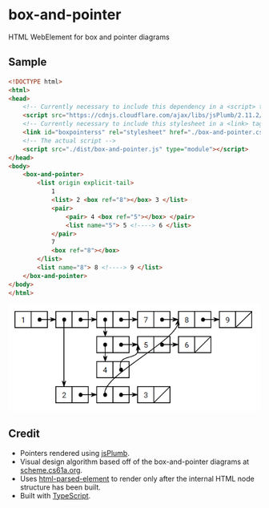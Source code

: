 # box-and-pointer
HTML WebElement for box and pointer diagrams

## Sample

```html
<!DOCTYPE html>
<html>
<head>
    <!-- Currently necessary to include this dependency in a <script> tag -->
    <script src="https://cdnjs.cloudflare.com/ajax/libs/jsPlumb/2.11.2/js/jsplumb.min.js"></script>
    <!-- Currently necessary to include this stylesheet in a <link> tag. The id is important! -->
    <link id="boxpointerss" rel="stylesheet" href="./box-and-pointer.css" />
    <!-- The actual script -->
    <script src="./dist/box-and-pointer.js" type="module"></script>
</head>
<body>
    <box-and-pointer>
        <list origin explicit-tail>
            1
            <list> 2 <box ref="8"></box> 3 </list>
            <pair>
                <pair> 4 <box ref="5"></box> </pair>
                <list name="5"> 5 <!----> 6 </list>
            </pair>
            7
            <box ref="8"></box>
        </list>
        <list name="8"> 8 <!----> 9 </list>
    </box-and-pointer>
</body>
</html>
```
![](images/listsample1.png)

## Credit
* Pointers rendered using [jsPlumb](https://github.com/jsplumb/jsplumb).
* Visual design algorithm based off of the box-and-pointer diagrams at [scheme.cs61a.org]().
* Uses [html-parsed-element](https://github.com/WebReflection/html-parsed-element) to render only after the internal HTML node structure has been built.
* Built with [TypeScript](http://typescriptlang.org).
